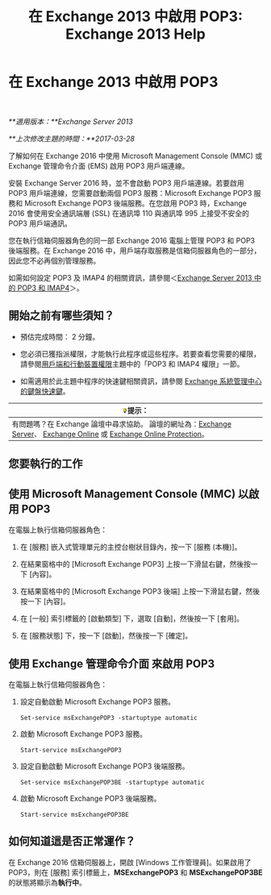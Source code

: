 ﻿---
title: '在 Exchange 2013 中啟用 POP3: Exchange 2013 Help'
TOCTitle: 啟用 POP3
ms:assetid: e226a5f1-429d-4046-b925-da6cc151709e
ms:mtpsurl: https://technet.microsoft.com/zh-tw/library/Bb124934(v=EXCHG.150)
ms:contentKeyID: 50474418
ms.date: 01/04/2018
mtps_version: v=EXCHG.150
ms.translationtype: HT
---

# 在 Exchange 2013 中啟用 POP3

 

_**適用版本：**Exchange Server 2013_

_**上次修改主題的時間：**2017-03-28_

了解如何在 Exchange 2016 中使用 Microsoft Management Console (MMC) 或 Exchange 管理命令介面 (EMS) 啟用 POP3 用戶端連線。

安裝 Exchange Server 2016 時，並不會啟動 POP3 用戶端連線。若要啟用 POP3 用戶端連線，您需要啟動兩個 POP3 服務：Microsoft Exchange POP3 服務和 Microsoft Exchange POP3 後端服務。在您啟用 POP3 時，Exchange 2016 會使用安全通訊端層 (SSL) 在通訊埠 110 與通訊埠 995 上接受不安全的 POP3 用戶端通訊。

您在執行信箱伺服器角色的同一部 Exchange 2016 電腦上管理 POP3 和 POP3 後端服務。在 Exchange 2016 中，用戶端存取服務是信箱伺服器角色的一部分，因此您不必再個別管理服務。

如需如何設定 POP3 及 IMAP4 的相關資訊，請參閱＜[Exchange Server 2013 中的 POP3 和 IMAP4](pop3-and-imap4-in-exchange-server-2013-exchange-2013-help.md)＞。

## 開始之前有哪些須知？

  - 預估完成時間： 2 分鐘。

  - 您必須已獲指派權限，才能執行此程序或這些程序。若要查看您需要的權限，請參閱[用戶端和行動裝置權限](clients-and-mobile-devices-permissions-exchange-2013-help.md)主題中的「POP3 和 IMAP4 權限」一節。

  - 如需適用於此主題中程序的快速鍵相關資訊，請參閱 [Exchange 系統管理中心的鍵盤快速鍵](keyboard-shortcuts-in-the-exchange-admin-center-exchange-online-protection-help.md)。

<table>
<thead>
<tr class="header">
<th><img src="images/Bb124558.tip(EXCHG.150).gif" title="提示" alt="提示" />提示：</th>
</tr>
</thead>
<tbody>
<tr class="odd">
<td>有問題嗎？在 Exchange 論壇中尋求協助。 論壇的網址為：<a href="https://go.microsoft.com/fwlink/p/?linkid=60612">Exchange Server</a>、 <a href="https://go.microsoft.com/fwlink/p/?linkid=267542">Exchange Online</a> 或 <a href="https://go.microsoft.com/fwlink/p/?linkid=285351">Exchange Online Protection</a>。</td>
</tr>
</tbody>
</table>


## 您要執行的工作

## 使用 Microsoft Management Console (MMC) 以啟用 POP3

在電腦上執行信箱伺服器角色：

1.  在 \[服務\] 嵌入式管理單元的主控台樹狀目錄內，按一下 \[服務 (本機)\]。

2.  在結果窗格中的 \[Microsoft Exchange POP3\] 上按一下滑鼠右鍵，然後按一下 \[內容\]。

3.  在結果窗格中的 \[Microsoft Exchange POP3 後端\] 上按一下滑鼠右鍵，然後按一下 \[內容\]。

4.  在 \[一般\] 索引標籤的 \[啟動類型\] 下，選取 \[自動\]，然後按一下 \[套用\]。

5.  在 \[服務狀態\] 下，按一下 \[啟動\]，然後按一下 \[確定\]。

## 使用 Exchange 管理命令介面 來啟用 POP3

在電腦上執行信箱伺服器角色：

1.  設定自動啟動 Microsoft Exchange POP3 服務。
    
        Set-service msExchangePOP3 -startuptype automatic

2.  啟動 Microsoft Exchange POP3 服務。
    
        Start-service msExchangePOP3

3.  設定自動啟動 Microsoft Exchange POP3 後端服務。
    
        Set-service msExchangePOP3BE -startuptype automatic

4.  啟動 Microsoft Exchange POP3 後端服務。
    
        Start-service msExchangePOP3BE

## 如何知道這是否正常運作？

在 Exchange 2016 信箱伺服器上，開啟 \[Windows 工作管理員\]。如果啟用了 POP3，則在 \[服務\] 索引標籤上，**MSExchangePOP3** 和 **MSExchangePOP3BE** 的狀態將顯示為**執行中**。

